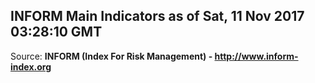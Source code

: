 ## INFORM Main Indicators as of Sat, 11 Nov 2017 03:28:10 GMT

Source: **INFORM (Index For Risk Management) - http://www.inform-index.org**